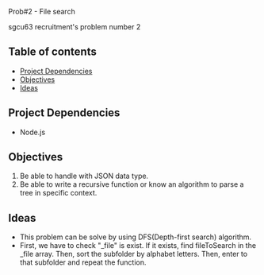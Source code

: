 Prob#2 - File search

sgcu63 recruitment's problem number 2

## Table of contents

- [Project Dependencies](projectdependencies)
- [Objectives](objectives)
- [Ideas](ideas)

## Project Dependencies

- Node.js

## Objectives

1. Be able to handle with JSON data type.
2. Be able to write a recursive function or know an algorithm to parse a tree in specific context.

## Ideas

- This problem can be solve by using DFS(Depth-first search) algorithm.
- First, we have to check "\_file" is exist. If it exists, find fileToSearch in the \_file array. Then, sort the subfolder by alphabet letters. Then, enter to that subfolder and repeat the function.
